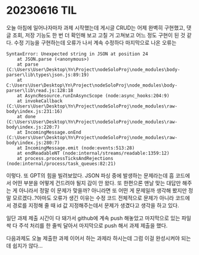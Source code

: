 # 20230616 TIL

오늘 아침에 일어나자마자 과제 시작했는데 게시글 CRUD는 어제 완벽히 구현했고, 댓글 조회, 저장 기능도 한 번 더 확인해 보고 고칠 거 고쳐보고 어느 정도 구현이 된 것 같다. 수정 기능을 구현하는데 오류가 나서 계속 수정하다 마지막으로 나온 오류는

    SyntaxError: Unexpected string in JSON at position 24
        at JSON.parse (<anonymous>)
        at parse (C:\Users\User\Desktop\Yn\Project\nodeSoloProj\node_modules\body-parser\lib\types\json.js:89:19)
        at C:\Users\User\Desktop\Yn\Project\nodeSoloProj\node_modules\body-parser\lib\read.js:128:18
        at AsyncResource.runInAsyncScope (node:async_hooks:204:9)
        at invokeCallback (C:\Users\User\Desktop\Yn\Project\nodeSoloProj\node_modules\raw-body\index.js:231:16)
        at done (C:\Users\User\Desktop\Yn\Project\nodeSoloProj\node_modules\raw-body\index.js:220:7)
        at IncomingMessage.onEnd (C:\Users\User\Desktop\Yn\Project\nodeSoloProj\node_modules\raw-body\index.js:280:7)
        at IncomingMessage.emit (node:events:513:28)
        at endReadableNT (node:internal/streams/readable:1359:12)
        at process.processTicksAndRejections (node:internal/process/task_queues:82:21)

이렇다. 또 GPT의 힘을 빌려보았다. JSON 파싱 중에 발생하는 문제라는데 흠 코드에서 어떤 부분을 어떻게 건드려야 될지 감이 안 왔다. 또 한편으론 맨날 맞는 대답만 해주는 게 아니라서 정말 이 문제가 맞을까? 아니라면 또 어떤 게 문제일까 생각해 봤지만 정말 모르겠다..?아마도 오류가 생긴 이유는 수정 코드 전체적으로 문제가 아니라 코드에서 경로를 지정해 줄 때 id 값 지정해주는데서 문제가 생겼다고 생각을 하고 있다.

일단 과제 제출 시간이 다 돼가서 github에 계속 push 해놓았고 마지막으로 있는 파일 싹 다 주석 처리를 한 줄씩 달아서 마지막으로 push 해서 과제 제출을 했다.

다음과제도 오늘 제출한 과제 이어서 하는 과제라 하시는데 그럼 이걸 완성시켜야 되는데 쉽지가 않다...
